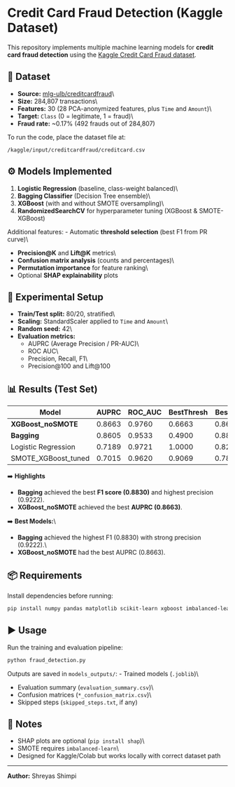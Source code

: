 # Credit Card Fraud Detection (Kaggle Dataset)

This repository implements multiple machine learning models for **credit
card fraud detection** using the [Kaggle Credit Card Fraud
dataset](https://www.kaggle.com/datasets/mlg-ulb/creditcardfraud).

## 📂 Dataset

-   **Source:**
    [mlg-ulb/creditcardfraud](https://www.kaggle.com/datasets/mlg-ulb/creditcardfraud)\
-   **Size:** 284,807 transactions\
-   **Features:** 30 (28 PCA-anonymized features, plus `Time` and
    `Amount`)\
-   **Target:** `Class` (0 = legitimate, 1 = fraud)\
-   **Fraud rate:** \~0.17% (492 frauds out of 284,807)

To run the code, place the dataset file at:

    /kaggle/input/creditcardfraud/creditcard.csv

## ⚙️ Models Implemented

1.  **Logistic Regression** (baseline, class-weight balanced)\
2.  **Bagging Classifier** (Decision Tree ensemble)\
3.  **XGBoost** (with and without SMOTE oversampling)\
4.  **RandomizedSearchCV** for hyperparameter tuning (XGBoost &
    SMOTE-XGBoost)

Additional features: - Automatic **threshold selection** (best F1 from
PR curve)\
- **Precision@K** and **Lift@K** metrics\
- **Confusion matrix analysis** (counts and percentages)\
- **Permutation importance** for feature ranking\
- Optional **SHAP explainability** plots

## 🧪 Experimental Setup

-   **Train/Test split:** 80/20, stratified\
-   **Scaling:** StandardScaler applied to `Time` and `Amount`\
-   **Random seed:** 42\
-   **Evaluation metrics:**
    -   AUPRC (Average Precision / PR-AUC)\
    -   ROC AUC\
    -   Precision, Recall, F1\
    -   Precision@100 and Lift@100

## 📊 Results (Test Set)

| Model                | AUPRC  | ROC_AUC | BestThresh | BestF1 | Precision | Recall | F1    | Precision@100 | Lift@100 |
|-----------------------|--------|---------|------------|--------|-----------|--------|-------|---------------|----------|
| **XGBoost_noSMOTE**   | 0.8663 | 0.9760  | 0.6663     | 0.8646 | 0.8737    | 0.8469 | 0.8601 | 0.8300        | 482.43   |
| **Bagging**           | 0.8605 | 0.9533  | 0.4900     | 0.8877 | 0.9222    | 0.8469 | 0.8830 | 0.8500        | 494.05   |
| Logistic Regression   | 0.7189 | 0.9721  | 1.0000     | 0.8247 | 0.8247    | 0.8163 | 0.8205 | 0.8000        | 464.99   |
| SMOTE_XGBoost_tuned   | 0.7015 | 0.9620  | 0.9069     | 0.7876 | 0.7600    | 0.7755 | 0.7677 | 0.7600        | 441.74   |

➡️ **Highlights**  
- **Bagging** achieved the best **F1 score (0.8830)** and highest precision (0.9222).  
- **XGBoost_noSMOTE** achieved the best **AUPRC (0.8663)**.  


➡️ **Best Models:**\
- **Bagging** achieved the highest F1 (0.8830) with strong precision
(0.9222).\
- **XGBoost_noSMOTE** had the best AUPRC (0.8663).

## 📦 Requirements

Install dependencies before running:

``` bash
pip install numpy pandas matplotlib scikit-learn xgboost imbalanced-learn shap seaborn joblib
```

## ▶️ Usage

Run the training and evaluation pipeline:

``` bash
python fraud_detection.py
```

Outputs are saved in `models_outputs/`: - Trained models (`.joblib`)\
- Evaluation summary (`evaluation_summary.csv`)\
- Confusion matrices (`*_confusion_matrix.csv`)\
- Skipped steps (`skipped_steps.txt`, if any)

## 📌 Notes

-   SHAP plots are optional (`pip install shap`)\
-   SMOTE requires `imbalanced-learn`\
-   Designed for Kaggle/Colab but works locally with correct dataset
    path

------------------------------------------------------------------------

**Author:** Shreyas Shimpi
